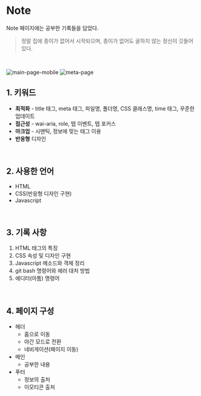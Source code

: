 # Note
Note 페이지에는 공부한 기록들을 담았다.  
> 정말 집에 종이가 없어서 시작되으며, 종이가 없어도 굴하지 않는 정신이 깃들어 있다.
<br/>
  
![main-page-mobile](https://user-images.githubusercontent.com/69448900/113871875-4de81c80-97ee-11eb-8bf3-21d57be4dc65.PNG)
![meta-page](https://user-images.githubusercontent.com/69448900/113873186-8b997500-97ef-11eb-8a36-71af8ed391ab.PNG)
  
## 1. 키워드
* __최적화__ - title 태그, meta 태그, 파일명, 폴더명, CSS 클래스명, time 태그, 꾸준한 업데이트
* __접근성__ - wai-aria, role, 탭 이벤트, 탭 포커스
* __마크업__ - 시맨틱, 정보에 맞는 태그 이용
* __반응형__ 디자인  
<br/>

## 2. 사용한 언어
* HTML
* CSS(반응형 디자인 구현)
* Javascript
<br/>

## 3. 기록 사항
1. HTML 태그의 특징
2. CSS 속성 및 디자인 구현
3. Javascript 메소드와 객체 정리
4. git bash 명령어와 에러 대처 방법
5. 에디터(아톰) 명령어
<br/>

## 4. 페이지 구성
* 헤더
  * 홈으로 이동
  * 야간 모드로 전환
  * 네비게이션(페이지 이동)
* 메인
  * 공부한 내용
* 푸터
  * 정보의 출처
  * 이모티콘 출처
